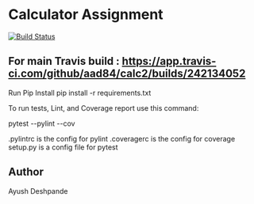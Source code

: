 # Calculator Assignment
[![Build Status](https://app.travis-ci.com/aad84/calc2.svg?branch=main)](https://app.travis-ci.com/aad84/calc2)

## For main Travis build : https://app.travis-ci.com/github/aad84/calc2/builds/242134052

Run Pip Install pip install -r requirements.txt

To run tests, Lint, and Coverage report use this command:

pytest --pylint --cov

.pylintrc is the config for pylint .coveragerc is the config for coverage setup.py is a config file for pytest
## Author 
Ayush Deshpande




